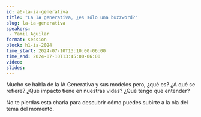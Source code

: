 ```yaml
---
id: a6-la-ia-generativa
title: "La IA generativa, ¿es sólo una buzzword?"
slug: la-ia-generativa
speakers:
 - Yamil Aguilar
format: session
block: h1-ia-2024
time_start: 2024-07-10T13:10:00-06:00
time_end: 2024-07-10T13:45:00-06:00
video:
slides:
---
```


Mucho se habla de la IA Generativa y sus modelos pero, ¿qué es? ¿A qué se refiere? ¿Qué impacto tiene en nuestras vidas? ¿Qué tengo que entender?

No te pierdas esta charla para descubrir cómo puedes subirte a la ola del tema del momento.
